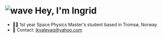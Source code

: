 # ![wave](https://user-images.githubusercontent.com/18350557/176309783-0785949b-9127-417c-8b55-ab5a4333674e.gif) Hey, I'm Ingrid


- 🧑‍💻 1st year Space Physics Master's student based in Tromsø, Norway
- 📩 Contact: ikvalevag@yahoo.com
